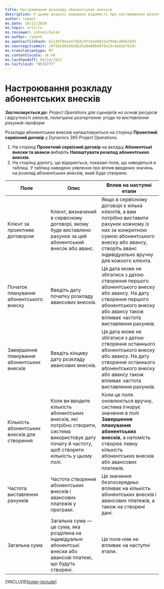 ```yaml
---
title: Настроювання розкладу абонентських внесків
description: У цьому розділі наведено відомості про настроювання розкладу абонентських внесків у Project Operations.
author: rumant
ms.date: 10/22/2020
ms.topic: article
ms.reviewer: johnmichalak
ms.author: rumant
ms.openlocfilehash: b1c48f04aa47d50c9f3ab46031ef0d6cd68619d5
ms.sourcegitcommit: c0792bd65d92db25e0e8864879a19c4b93efb10c
ms.translationtype: MT
ms.contentlocale: uk-UA
ms.lasthandoff: 04/14/2022
ms.locfileid: "8574777"
---
```

# <a name="set-up-a-retainer-schedule"></a>Настроювання розкладу абонентських внесків

_**Застосовується до:** Project Operations для сценаріїв на основі ресурсів і відсутності запасів, полегшене розгортання: угоди та виставлення рахунків-проформ_

Розклади абонентських внесків налаштовуються на сторінці **Проектний сервісний договір** у Dynamics 365 Project Operations.

1. На сторінці **Проектний сервісний договір** на вкладці **Абонентські внески та аванси** виберіть **Налаштувати розклад абонентських внесків**.
2. На сторінці діалогу, що відкриється, показані поля, що наводяться в таблиці. У таблиці наведено уявлення про вплив введених значень на розклад абонентських внесків, який буде створено.

| Поле | Опис | Вплив на наступні етапи |
| --- | --- | --- |
| Клієнт за проектним договором | Клієнт, визначений в сервісному договорі, якому буде виставлено рахунок за цей абонентський внесок або аванс. | Якщо в сервісному договорі є кілька клієнтів, а вам потрібно виставити рахунок кожному із них за конкретною сумою абонентського внеску або авансу, створіть аванс індивідуально вручну для кожного клієнта. |
| Початок планування абонентського внеску | Введіть дату початку розкладу авансових внесків. | Ця дата може не збігатися з датою створення першого абонентського внеску або авансу. На дату створення першого абонентського внеску або авансу також впливає частота виставляння рахунків. |
| Завершення планування абонентських внесків | Введіть кінцеву дату розкладу авансових внесків. | Ця дата може не збігатися з датою створення останнього абонентського внеску або авансу. На дату створення останнього абонентського внеску або авансу також впливає частота виставляння рахунків. |
| Кількість абонентських внесків для створення | Коли ви вводите кількість абонентських внесків, які потрібно створити, система використовує дату почату й частоту, щоб створити кількість у цьому полі. | Коли це поле оновлюється вручну, система ігнорує значення в полі **Завершення планування абонентських внесків**, а натомість створює певну кількість абонентських внесків або авансових платежів. |
| Частота виставлення рахунків | Частота створення абонентських внесків і авансових платежів у програмі. | Це значення безпосередньо впливає на кількість абонентських внесків і авансових платежів, а також на створені дані. |
| Загальна сума | Загальна сума — це сума, яка розділена на індивідуальні абонентські внески або авансові платежі, що будуть створені. | Це поле ніяк не впливає на наступні етапи. |


[!INCLUDE[footer-include](../../includes/footer-banner.md)]